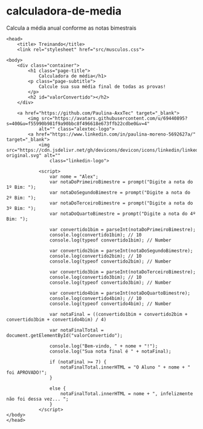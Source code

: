 # calculadora-de-media
Calcula a média anual conforme as notas bimestrais

<!DOCTYPE html>
<html>

    <head>
        <title> Treinando</title>
        <link rel="stylesheet" href="src/musculos.css">
        
    <body>
        <div class="container">
            <h1 class="page-title">
                Calculadora de média</h1>
            <p class="page-subtitle">
                Calcule sua sua média final de todas as provas!
            </p>
            <h2 id="valorConvertido"></h2>
        </div>

        <a href="https://github.com/Paulina-AxxTec" target="_blank">
            <img src="https://avatars.githubusercontent.com/u/69440895?s=400&u=f55990b981f9a90bbc8f496618e673ffb22cdbe0&v=4"
                alt="" class="alextec-logo">
            <a href="https://www.linkedin.com/in/paulina-moreno-5692627a/" target="_blank">
                <img src="https://cdn.jsdelivr.net/gh/devicons/devicon/icons/linkedin/linkedin-original.svg" alt=""
                    class="linkedin-logo">

                <script>
                    var nome = "Alex";
                    var notaDoPrimeiroBimestre = prompt("Digite a nota do 1º Bim: ");
                    var notaDoSegundoBimestre = prompt("Digite a nota do 2º Bim: ");
                    var notaDoTerceiroBimestre = prompt("Digite a nota do 3º Bim: ");
                    var notaDoQuartoBimestre = prompt("Digite a nota do 4º Bim: ");

                    var convertido1bim = parseInt(notaDoPrimeiroBimestre);
                    console.log(convertido1bim); // 10
                    console.log(typeof convertido1bim); // Number

                    var convertido2bim = parseInt(notaDoSegundoBimestre);
                    console.log(convertido2bim); // 10
                    console.log(typeof convertido2bim); // Number

                    var convertido3bim = parseInt(notaDoTerceiroBimestre);
                    console.log(convertido3bim); // 10
                    console.log(typeof convertido3bim); // Number

                    var convertido4bim = parseInt(notaDoQuartoBimestre);
                    console.log(convertido4bim); // 10
                    console.log(typeof convertido4bim); // Number

                    var notaFinal = ((convertido1bim + convertido2bim + convertido3bim + convertido4bim) / 4)

                    var notaFinalTotal = document.getElementById("valorConvertido");

                    console.log("Bem-vindo, " + nome + "!");
                    console.log("Sua nota final é " + notaFinal);

                    if (notaFinal >= 7) {
                        notaFinalTotal.innerHTML = "O Aluno " + nome + " foi APROVADO!";
                    }

                    else {
                        notaFinalTotal.innerHTML = nome + ", infelizmente não foi dessa vez... ";
                    }  
                </script>
    </body>
    </head>

</html>
